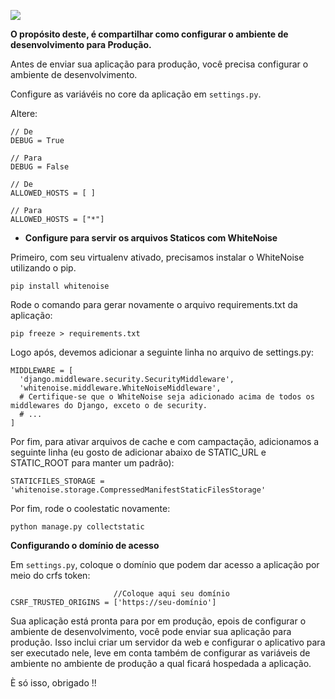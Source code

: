 ![](https://images.tcdn.com.br/img/img_prod/240061/django_16_1_20190227092231.png)

**O propósito deste, é compartilhar como configurar o ambiente de desenvolvimento para Produção.**

Antes de enviar sua aplicação para produção, você precisa configurar o ambiente de desenvolvimento.

Configure as variávéis no core da aplicação em `settings.py`.

Altere:

```
// De
DEBUG = True

// Para
DEBUG = False

// De
ALLOWED_HOSTS = [ ]

// Para
ALLOWED_HOSTS = ["*"]
```

- **Configure para servir os arquivos Staticos com WhiteNoise**

Primeiro, com seu virtualenv ativado, precisamos instalar o WhiteNoise utilizando o pip.

```
pip install whitenoise
```

Rode o comando para gerar novamente o arquivo requirements.txt da aplicação:

```
pip freeze > requirements.txt
```

Logo após, devemos adicionar a seguinte linha no arquivo de settings.py:


```
MIDDLEWARE = [
  'django.middleware.security.SecurityMiddleware',
  'whitenoise.middleware.WhiteNoiseMiddleware',
  # Certifique-se que o WhiteNoise seja adicionado acima de todos os middlewares do Django, exceto o de security. 
  # ...
]
```

Por fim, para ativar arquivos de cache e com campactação, adicionamos a seguinte linha (eu gosto de adicionar abaixo de STATIC_URL e STATIC_ROOT para manter um padrão):

```
STATICFILES_STORAGE = 'whitenoise.storage.CompressedManifestStaticFilesStorage'
```

Por fim, rode o coolestatic novamente:


```
python manage.py collectstatic
```
**Configurando o domínio de acesso**

Em `settings.py`, coloque o domínio que podem dar acesso a aplicação por meio do crfs token:


```
                       //Coloque aqui seu domínio
CSRF_TRUSTED_ORIGINS = ['https://seu-domínio']
```
Sua aplicação está pronta para por em produção, epois de configurar o ambiente de desenvolvimento, você pode enviar sua aplicação para produção. Isso inclui criar um servidor da web e configurar o aplicativo para ser executado nele, leve em conta também de configurar as variáveis de ambiente no ambiente de produção a qual ficará hospedada a aplicação.

È só isso, obrigado !!
